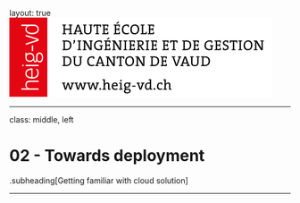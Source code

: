 layout: true
<img class="logo" src="/images/logo-full.svg" />

---
class: middle, left
# 02 - Towards deployment
.subheading[Getting familiar with cloud solution]

---